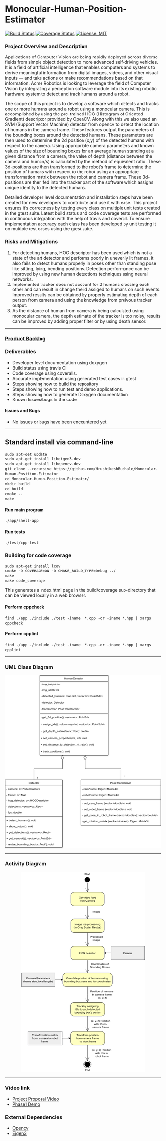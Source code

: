 # Monocular-Human-Position-Estimator
[![Build Status](https://app.travis-ci.com/HrushikeshBudhale/Monocular-Human-Position-Estimator.svg?branch=main)](https://app.travis-ci.com/HrushikeshBudhale/Monocular-Human-Position-Estimator)
[![Coverage Status](https://coveralls.io/repos/github/HrushikeshBudhale/Monocular-Human-Position-Estimator/badge.svg?branch=main)](https://coveralls.io/github/HrushikeshBudhale/Monocular-Human-Position-Estimator?branch=main)
[![License: MIT](https://img.shields.io/badge/License-MIT-yellow.svg)](https://opensource.org/licenses/MIT)



### Project Overview and Description
Applications of Computer Vision are being rapidly deployed across diverse fields from simple object detection to more advanced self-driving vehicles. It is a field of artificial intelligence that enables computers and systems to derive meaningful information from digital images, videos, and other visual inputs — and take actions or make recommendations based on that information. Acme Robotics is looking to leverage the field of Computer Vision by integrating a perception software module into its existing robotic hardware system to detect and track humans around a robot. 
  
The scope of this project is to develop a software which detects and tracks one or more humans around a robot using a monocular camera. This is accomplished by using the pre-trained HOG (Histogram of Oriented Gradient) descriptor provided by OpenCV. Along with this we also used an SVM (Support Vector Machine) detector from opencv to detect the location of humans in the camera frame. These features output the parameters of the bounding boxes around the detected humans. These parameters are then used to determine the 2d position (x,y) of the detected humans with respect to the camera. Using appropriate camera parameters and known values of the size of bounding boxes for an average human standing at a given distance from a camera, the value of depth (distance between the camera and human/s) is calculated by the method of equivalent ratio. These 3d-positions are then transformed to the robot’s frame to determine the position of humans with respect to the robot using an appropriate transformation matrix between the robot and camera frame. These 3d-positions are then fed into the tracker part of the software which assigns unique identity to the detected humans. 
  
Detailed developer level documentation and installation steps have been created for new developers to contribute and use it with ease. This project ensures it’s correctness by testing every class on multiple unit tests created in the gtest suite. Latest build status and code coverage tests are performed in continuous integration with the help of travis and coverall. To ensure implementation accuracy each class has been developed by unit testing it on multiple test cases using the gtest suite.

### Risks and Mitigations
 1. For detecting humans, HOG descriptor has been used which is not a state of the art detector and performs poorly in unevenly lit frames, it also fails to detect humans properly in poses other than standing pose like sitting, lying, bending positions. Detection performance can be improved by using new human detections techniques using neural networks.
 2. Implemented tracker does not account for 2 humans crossing each other and can result in change the id assiged to humans on such events. Improved results can be obtained by properly estimating depth of each person from camera and using the knowledge from preivous tracker output.
 3. As the distance of human from camera is being calculated using monocular camera, the depth estimate of the tracker is too noisy, results can be improved by adding proper filter or by using depth sensor.
 
 ---
### [Product Backlog](https://docs.google.com/spreadsheets/d/1KF9aKQJTfanBHgDmTPipmk2IF8u1touHpT6VdUuIId4/edit?usp=sharing)

### Deliverables
* Developer level documentation using doxygen
* Build status using travis CI
* Code coverage using coveralls.
* Accurate implementation using generated test cases in gtest
* Steps showing how to build the repository
* Steps showing how to run test and demo applications.
* Steps showing how to generate Doxygen documentation
* Known Issues/bugs in the code

#### Issues and Bugs
 - No issues or bugs have been encountered yet
---

## Standard install via command-line
```
sudo apt-get update
sudo apt-get install libeigen3-dev
sudo apt-get install libopencv-dev
git clone --recursive https://github.com/HrushikeshBudhale/Monocular-Human-Position-Estimator
cd Monocular-Human-Position-Estimator/
mkdir build
cd build
cmake ..
make
```
#### Run main program
```
./app/shell-app
```
#### Run tests
```
./test/cpp-test
```

### Building for code coverage
```
sudo apt-get install lcov
cmake -D COVERAGE=ON -D CMAKE_BUILD_TYPE=Debug ../
make
make code_coverage
```
This generates a index.html page in the build/coverage sub-directory that can be viewed locally in a web browser.

#### Perform cppcheck
```
find ./app ./include ./test -iname  *.cpp -or -iname *.hpp | xargs cppcheck
```

#### Perform cpplint
```
find ./app ./include ./test -iname  *.cpp -or -iname *.hpp | xargs cpplint
```
---

### UML Class Diagram
<p align="center">
  <img src="https://github.com/HrushikeshBudhale/Monocular-Human-Position-Estimator/blob/main/uml/revised/uml.png" alt="UML Diagram" width="600"/>
</p>

---

### Activity Diagram
<p align="center">
  <img src="https://github.com/HrushikeshBudhale/Monocular-Human-Position-Estimator/blob/main/project1_808x_activity_diagram-Page-1.drawio.png" alt="ACTIVITY DIAGRAM" width="400"/>
</p>

---

### Video link
- [Project Proposal Video](https://youtu.be/fk__0-6L_vQ)
- [Phase1 Demo](https://youtu.be/0RSSTZF7N8k)

### External Dependencies
- [Opencv](https://github.com/opencv/opencv)
- [Eigen3](https://eigen.tuxfamily.org/index.php?title=Main_Page)

